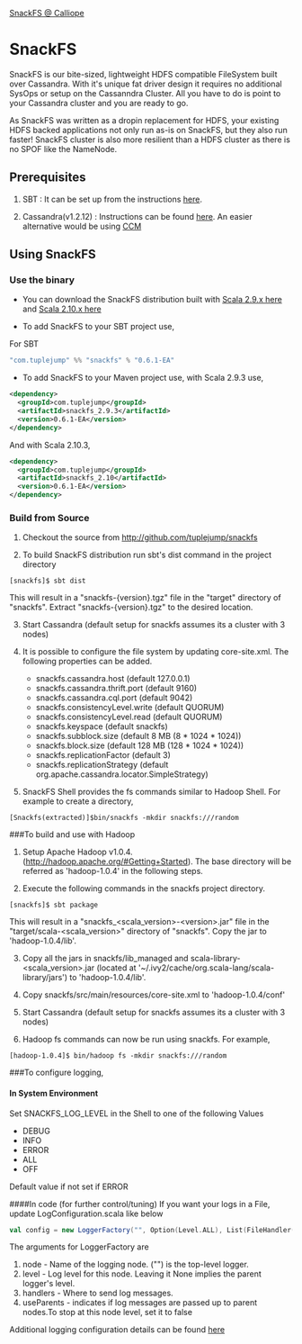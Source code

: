 [SnackFS @ Calliope](http://tuplejump.github.io/calliope/snackfs.html)


# SnackFS

SnackFS is our bite-sized, lightweight HDFS compatible FileSystem built over Cassandra.
With it's unique fat driver design it requires no additional SysOps or setup on the Cassanndra Cluster. All you have to do is point to your Cassandra cluster and you are ready to go.

As SnackFS was written as a dropin replacement for HDFS, your existing HDFS backed applications not only run as-is on SnackFS, but they also run faster!
SnackFS cluster is also more resilient than a HDFS cluster as there is no SPOF like the NameNode.

## Prerequisites

1. SBT : It can be set up from the instructions [here](http://www.scala-sbt.org/release/docs/Getting-Started/Setup.html#installing-sbt).

2. Cassandra(v1.2.12) : Instructions can be found [here](http://wiki.apache.org/cassandra/GettingStarted). An easier alternative would be using [CCM](https://github.com/pcmanus/ccm)

## Using SnackFS

### Use the binary

* You can download the SnackFS distribution built with [Scala 2.9.x here](http://bit.ly/1eKV1ae) and [Scala 2.10.x here](http://bit.ly/1jI7vVw)

* To add SnackFS to your SBT project use,

For SBT
```scala
"com.tuplejump" %% "snackfs" % "0.6.1-EA"
```

* To add SnackFS to your Maven project use,
with Scala 2.9.3 use,

```xml
<dependency>
  <groupId>com.tuplejump</groupId>
  <artifactId>snackfs_2.9.3</artifactId>
  <version>0.6.1-EA</version>
</dependency>
```

And with Scala 2.10.3,
```xml
<dependency>
  <groupId>com.tuplejump</groupId>
  <artifactId>snackfs_2.10</artifactId>
  <version>0.6.1-EA</version>
</dependency>
```

### Build from Source

1. Checkout the source from http://github.com/tuplejump/snackfs

2. To build SnackFS distribution run sbt's dist command in the project directory
```
[snackfs]$ sbt dist
```

   This will result in a "snackfs-{version}.tgz" file in the "target" directory of "snackfs".
   Extract "snackfs-{version}.tgz" to the desired location.

3. Start Cassandra (default setup for snackfs assumes its a cluster with 3 nodes)

4. It is possible to configure the file system by updating core-site.xml.
   The following properties can be added.
   * snackfs.cassandra.host (default 127.0.0.1)
   * snackfs.cassandra.thrift.port (default 9160)
   * snackfs.cassandra.cql.port (default 9042)
   * snackfs.consistencyLevel.write (default QUORUM)
   * snackfs.consistencyLevel.read (default QUORUM)
   * snackfs.keyspace (default snackfs)
   * snackfs.subblock.size (default 8 MB (8 * 1024 * 1024))
   * snackfs.block.size (default 128 MB (128 * 1024 * 1024))
   * snackfs.replicationFactor (default 3)
   * snackfs.replicationStrategy (default org.apache.cassandra.locator.SimpleStrategy)

5. SnackFS Shell provides the fs commands similar to Hadoop Shell. For example to create a directory,
```
[Snackfs(extracted)]$bin/snackfs -mkdir snackfs:///random
```

###To build and use with Hadoop

1. Setup Apache Hadoop v1.0.4.(http://hadoop.apache.org/#Getting+Started). The base directory will be referred as 'hadoop-1.0.4' in the following steps.

2. Execute the following commands in the snackfs project directory.
```2.
[snackfs]$ sbt package
```

   This will result in a "snackfs_&lt;scala_version&gt;-&lt;version&gt;.jar" file in the "target/scala-&lt;scala_version&gt;" directory of "snackfs".
   Copy the jar to 'hadoop-1.0.4/lib'.

3. Copy all the jars in snackfs/lib_managed and scala-library-&lt;scala_version&gt;.jar
   (located at '~/.ivy2/cache/org.scala-lang/scala-library/jars') to 'hadoop-1.0.4/lib'.

4. Copy snackfs/src/main/resources/core-site.xml to 'hadoop-1.0.4/conf'

5. Start Cassandra (default setup for snackfs assumes its a cluster with 3 nodes)

6. Hadoop fs commands can now be run using snackfs. For example,
```
[hadoop-1.0.4]$ bin/hadoop fs -mkdir snackfs:///random
```

###To configure logging,

#### In System Environment

Set SNACKFS_LOG_LEVEL in the Shell to one of the following Values

* DEBUG
* INFO
* ERROR
* ALL
* OFF

Default value if not set if ERROR

####In code (for further control/tuning)
If you want your logs in a File, update LogConfiguration.scala like below

```scala
val config = new LoggerFactory("", Option(Level.ALL), List(FileHandler("logs")), true)
```

The arguments for LoggerFactory are

1. node - Name of the logging node. ("") is the top-level logger.
2. level - Log level for this node. Leaving it None implies the parent logger's level.
3. handlers - Where to send log messages.
4. useParents - indicates if log messages are passed up to parent nodes.To stop at this node level, set it to false

Additional logging configuration details can be found [here](https://github.com/twitter/util/tree/master/util-logging#configuring)

